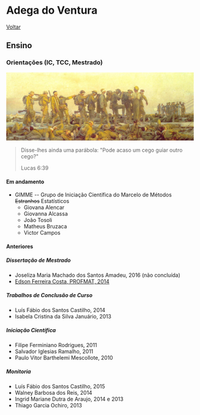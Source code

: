 # Adega do Ventura

[Voltar](README.md)

## Ensino

### Orientações (IC, TCC, Mestrado)

![O cego guiando os outros cegos](img/gassed.jpeg "Um cego tentando guiar os outros cegos")

> Disse-lhes ainda uma parábola: "Pode acaso um cego guiar outro cego?"
>
> Lucas 6:39

#### Em andamento

-   GIMME -- Grupo de Iniciação Científica do Marcelo de Métodos ~~Estranhos~~ Estatísticos
    -   Giovana Alencar
    -   Giovanna Alcassa
    -   João Tosoli
    -   Matheus Bruzaca
    -   Victor Campos

#### Anteriores

##### Dissertação de Mestrado

-   Joseliza Maria Machado dos Santos Amadeu, 2016 (não concluída)
-   [Edson Ferreira Costa, PROFMAT, 2014](https://sca.profmat-sbm.org.br/profmat_tcc.php?id1=4119&id2=95573)

##### Trabalhos de Conclusão de Curso

-   Luís Fábio dos Santos Castilho, 2014
-   Isabela Cristina da Silva Januário, 2013

##### Iniciação Científica

-   Filipe Ferminiano Rodrigues, 2011
-   Salvador Iglesias Ramalho, 2011
-   Paulo Vitor Barthelemi Mescollote, 2010

##### Monitoria

-   Luís Fábio dos Santos Castilho, 2015
-   Walney Barbosa dos Reis, 2014
-   Ingrid Mariane Dutra de Araujo, 2014 e 2013
-   Thiago Garcia Ochiro, 2013
